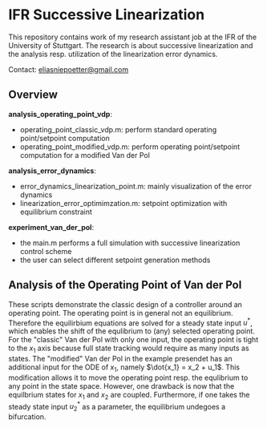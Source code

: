 # IFR Successive Linearization
This repository contains work of my research assistant job at the IFR of the University of Stuttgart. The research is about successive linearization and the analysis resp. utilization
of the linearization error dynamics.

Contact: eliasniepoetter@gmail.com

## Overview
**analysis_operating_point_vdp**:
- operating_point_classic_vdp.m: perform standard operating point/setpoint computation
- operating_point_modified_vdp.m: perform operating point/setpoint computation for a modified Van der Pol

**analysis_error_dynamics**:
- error_dynamics_linearization_point.m: mainly visualization of the error dynamics
- linearization_error_optimimzation.m: setpoint optimization with equilibrium constraint

**experiment_van_der_pol**:
- the main.m performs a full simulation with successive linearization control scheme
- the user can select different setpoint generation methods

## Analysis of the Operating Point of Van der Pol
These scripts demonstrate the classic design of a controller around an operating point.
The operating point is in general not an equilibrium. Therefore the equilirbium equations are
solved for a steady state input $u^*$, which enables the shift of the equlibrium to (any) selected
operating point. For the "classic" Van der Pol with only one input, the operating point
is tight to the $x_1$ axis because full state tracking would require as many inputs as states.
The "modified" Van der Pol in the example presendet has an additional input for the ODE of 
$x_1$, namely $\dot{x_1} = x_2 + u_1$. This modification allows it to move the operating point
resp. the equlibrium to any point in the state space. However, one drawback is now that the equilbrium
states for $x_1$ and $x_2$ are coupled. Furthermore, if one takes the steady state input $u_2^*$ as 
a parameter, the equilibrium undegoes a bifurcation.
